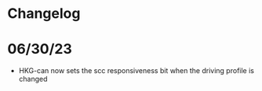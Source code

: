 # Changelog

# 06/30/23
* HKG-can now sets the scc responsiveness bit when the driving profile is changed
